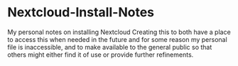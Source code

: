 # Nextcloud-Install-Notes
My personal notes on installing Nextcloud
Creating this to both have a place to access this when needed in the future and for some reason my personal file is inaccessible, and to make available to the general public so that others might either find it of use or provide further refinements.
